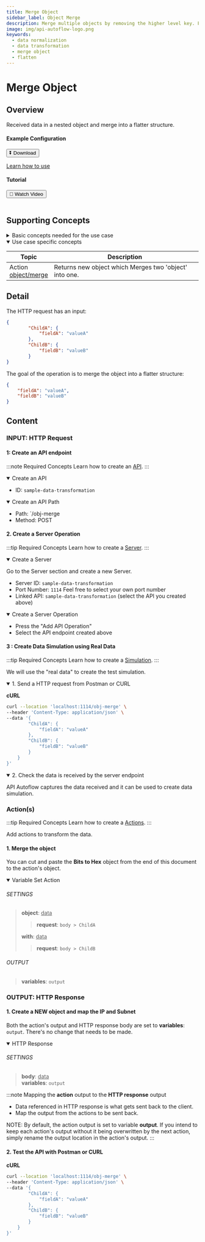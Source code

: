 ```yaml
---
title: Merge Object
sidebar_label: Object Merge
description: Merge multiple objects by removing the higher level key. Flatten object.
image: img/api-autoflow-logo.png
keywords:
  - data normalization
  - data transformation
  - merge object
  - flatten
---
```


# Merge Object

## Overview

<div class="colTwoBlock">
    <div class="colTwoLeft">
        <div class="colTwoWrapper">
          <p>Received data in a nested object and merge into a flatter structure.</p>
        </div>
    </div>
    <div class="colTwoRight">
          <h4>Example Configuration</h4>
          <a target="_blank" href="pathname:///file/sample-data-transformation-config.json" download><button class="btnDownload">⏬ Download</button></a>
          <p><a href="/docs/Documentation/Guide/Settings/#upload-configuration">Learn how to use</a></p>
          <h4>Tutorial</h4>
          <a target="_blank" href="https://www.youtube.com/watch?v=aiJoS3eM6Jw"><button class="btnVideo">🎥 Watch Video</button></a>
    </div>
    <div class="colTwoClearer"></div>
</div>
<br />

## Supporting Concepts

<details>

<summary>Basic concepts needed for the use case</summary>

| Topic    | Description |
| -------- | ------- |
| [API](../../../Documentation/Examples/API/#1-create-api)  | An API in API AutoFlow is simply an OpenAPI model |
| [Server](../../../Documentation/Examples/API/#2-create-server)  | A server accepts and handles the request and response. |
| [Simulation](../../../Documentation/Guide/Workflow/INPUT-Simulation/)  | Data simulation is a mock data simulated for the purpose of visualizing the data in every step of the workflow. <ul><li>Simulated data is NOT the real data but a sample data you create.</li><li>To use real data, use the **Transaction** feature to capture the data you send from Postman or CURL.</li></ul>  |
| [Scope](../../../Documentation/Guide/Workflow/Scope/)    |  A scope is a namespace for variables.    |
| Data Types    | Data types describe the different types or kinds of data that you are gonna store and work with.    |

</details>

<details open>

<summary>Use case specific concepts</summary>

| Topic    | Description |
| -------- | ------- |
| Action <br/>[object/merge](../../../Documentation/actions-library/data/object/action-object-merge/)    | Returns new object which Merges two 'object' into one.    |

</details>

## Detail

The HTTP request has an input:

```json
{
        "ChildA": {
            "fieldA": "valueA"
        },
        "ChildB": {
            "fieldB": "valueB"
        }
}
```

The goal of the operation is to merge the object into a flatter structure:

```json
{
    "fieldA": "valueA",
    "fieldB": "valueB"
}
```

## Content

### INPUT: HTTP Request

#### 1: Create an API endpoint

:::note Required Concepts
Learn how to create an [API](../../../Documentation/Examples/API/#1-create-api). 
:::

<details open>

<summary>Create an API</summary>

- ID: `sample-data-transformation`

</details>

<details open>

<summary>Create an API Path</summary>

- Path: `/obj-merge
- Method: <span class="method post">POST</span>

</details>

#### 2. Create a Server Operation

:::tip Required Concepts
Learn how to create a [Server](../../../Documentation/Examples/API/#2-create-server). 
:::

<!-- <img src={CreateServer} alt="Create Server" class="myResponsiveImg" width="500px"/> -->

<details open>

<summary>Create a Server</summary>

Go to the Server section and create a new Server.

- Server ID: `sample-data-transformation`
- Port Number: `1114`  Feel free to select your own port number
- Linked API: `sample-data-transformation`  (select the API you created above)

</details>

<details open>

<summary>Create a Server Operation</summary>

<!-- <img src={CreateServerOperation} alt="Create Server Operation" class="myResponsiveImg" width="550px"/> -->

- Press the "Add API Operation"
- Select the API endpoint created above


</details>

#### 3 : Create Data Simulation using Real Data

:::tip Required Concepts
Learn how to create a [Simulation](../../../Documentation/Guide/Workflow/INPUT-Simulation/). 
:::

<!-- <img src={SimulateData} alt="Simulate Data" class="myResponsiveImg" width="750px"/> -->

We will use the "real data" to create the test simulation.

<details open>

<summary>1. Send a HTTP request from Postman or CURL</summary>

<b>cURL</b>

```bash
curl --location 'localhost:1114/obj-merge' \
--header 'Content-Type: application/json' \
--data '{
        "ChildA": {
            "fieldA": "valueA"
        },
        "ChildB": {
            "fieldB": "valueB"
        }
    }
}'
```

<!-- <img src={SendPostmanRequest} alt="Send Postman Request" class="myResponsiveImg" width="750px"/> -->

</details>

<details open>

<summary>2. Check the data is received by the server endpoint</summary>

API Autoflow captures the data received and it can be used to create data simulation.

<!-- <img src={SendPostmanRequest} alt="Send Postman Request" class="myResponsiveImg" width="750px"/> -->

</details>

### Action(s)

:::tip Required Concepts
Learn how to create a [Actions](../../../Documentation/Guide/Workflow/Action/). 
:::

Add actions to transform the data.

#### 1. Merge the object

You can cut and paste the **Bits to Hex** object from the end of this document to the action's object.

<details open>

<summary>Variable Set Action</summary>

###### SETTINGS

> **object**: <u>data</u>
>> **request**: `body > ChildA`
>
> **with**: <u>data</u> <br/>
>> **request**: `body > ChildB`

<!-- <img src={StringCapitalize} alt="String Capitalize" class="myResponsiveImg" width="800px"/> -->

###### OUTPUT

> **variables**: `output`

</details>

### OUTPUT: HTTP Response

#### 1. Create a NEW object and map the IP and Subnet

Both the action's output and HTTP response body are set to **variables**: `output`. There's no change that needs to be made.

<details open>

<summary>HTTP Response</summary>

###### SETTINGS

> **body**: <u>data</u> <br/>**variables**: `output`

<!-- <img src={StringCapitalize} alt="String Capitalize" class="myResponsiveImg" width="800px"/> -->

</details>

:::note Mapping the **action** output to the **HTTP response** output
- Data referenced in HTTP response is what gets sent back to the client. 
- Map the output from the actions to be sent back.

NOTE: By default, the action output is set to variable **output**. If you intend to keep each action's output without it being overwritten by the next action,
simply rename the output location in the action's output.
:::

#### 2. Test the API with Postman or CURL

<b>cURL</b>

```bash
curl --location 'localhost:1114/obj-merge' \
--header 'Content-Type: application/json' \
--data '{
        "ChildA": {
            "fieldA": "valueA"
        },
        "ChildB": {
            "fieldB": "valueB"
        }
    }
}'
```